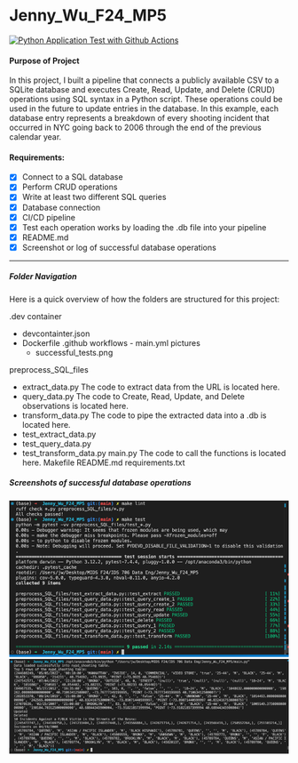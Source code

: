 # Jenny_Wu_F24_MP5
[![Python Application Test with Github Actions](https://github.com/nogibjj/Jenny_Wu_F24_MP5/actions/workflows/main.yml/badge.svg)](https://github.com/nogibjj/Jenny_Wu_F24_MP5/actions/workflows/main.yml)

#### Purpose of Project
In this project, I built a pipeline that connects a publicly available CSV to a SQLite database and executes Create, Read, Update, and Delete (CRUD) operations using SQL syntax in a Python script. These operations could be used in the future to update entries in the database. In this example, each database entry represents a breakdown of every shooting incident that occurred in NYC going back to 2006 through the end of the previous calendar year. 

#### Requirements:

- [X] Connect to a SQL database
- [X] Perform CRUD operations
- [X] Write at least two different SQL queries
- [X] Database connection
- [X] CI/CD pipeline
- [X] Test each operation works by loading the .db file into your pipeline 
- [X] README.md
- [X] Screenshot or log of successful database operations

---
##### Folder Navigation
Here is a quick overview of how the folders are structured for this project:

.dev container
- devcontainter.json
- Dockerfile
.github 
    workflows
        - main.yml
pictures
    - successful_tests.png

preprocess_SQL_files
- extract_data.py
    The code to extract data from the URL is located here.
- query_data.py
    The code to Create, Read, Update, and Delete observations is located here.
- transform_data.py
    The code to pipe the extracted data into a .db is located here. 
- test_extract_data.py
- test_query_data.py
- test_transform_data.py
main.py
    The code to call the functions is located here. 
Makefile
README.md
requirements.txt

##### Screenshots of successful database operations
![alt text](screenshots/Picture1.png)
![alt text](<screenshots/successful queries.png>)